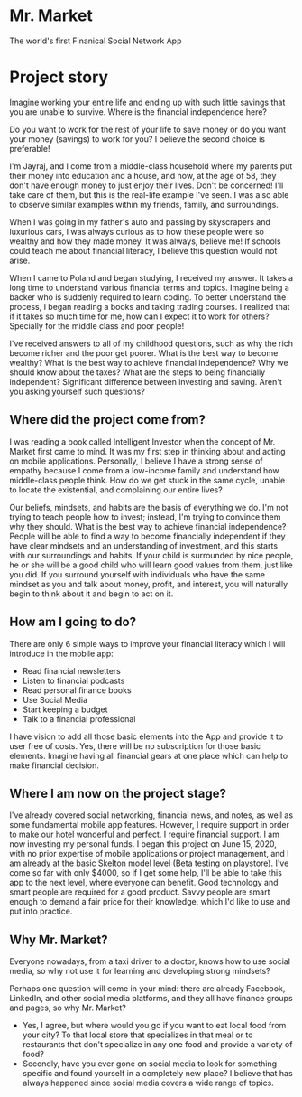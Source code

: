 # Mr. Market
The world's first Finanical Social Network App 

# Project story 

Imagine working your entire life and ending up with such little savings that you are unable to survive. Where is the financial independence here?

Do you want to work for the rest of your life to save money or do you want your money (savings) to work for you? I believe the second choice is preferable!

I'm Jayraj, and I come from a middle-class household where my parents put their money into education and a house, and now, at the age of 58, they don't have enough money to just enjoy their lives. Don't be concerned! I'll take care of them, but this is the real-life example I've seen. I was also able to observe similar examples within my friends, family, and surroundings.

When I was going in my father's auto and passing by skyscrapers and luxurious cars, I was always curious as to how these people were so wealthy and how they made money. It was always, believe me! If schools could teach me about financial literacy, I believe this question would not arise.

When I came to Poland and began studying, I received my answer. It takes a long time to understand various financial terms and topics. Imagine being a backer who is suddenly required to learn coding. To better understand the process, I began reading a books and taking trading courses. I realized that if it takes so much time for me, how can I expect it to work for others? Specially for the middle class and poor people! 

I've received answers to all of my childhood questions, such as why the rich become richer and the poor get poorer. What is the best way to become wealthy? What is the best way to achieve financial independence? Why we should know about the taxes?  What are the steps to being financially independent? Significant difference between investing and saving.
Aren't you asking yourself such questions?

## Where did the project come from? 
I was reading a book called Intelligent Investor when the concept of Mr. Market first came to mind. It was my first step in thinking about and acting on mobile applications.
Personally, I believe I have a strong sense of empathy because I come from a low-income family and understand how middle-class people think. How do we get stuck in the same cycle, unable to locate the existential, and complaining our entire lives?

Our beliefs, mindsets, and habits are the basis of everything we do. I'm not trying to teach people how to invest; instead, I'm trying to convince them why they should. What is the best way to achieve financial independence? People will be able to find a way to become financially independent if they have clear mindsets and an understanding of investment, and this starts with our surroundings and habits. If your child is surrounded by nice people, he or she will be a good child who will learn good values from them, just like you did. If you surround yourself with individuals who have the same mindset as you and talk about money, profit, and interest, you will naturally begin to think about it and begin to act on it.

## How am I going to do? 
There are only 6 simple ways to improve your financial literacy which I will introduce in the mobile app:
* Read financial newsletters
*	Listen to financial podcasts
*	Read personal finance books
*	Use Social Media
*	Start keeping a budget
*	Talk to a financial professional 

I have vision to add all those basic elements into the App and provide it to user free of costs. Yes, there will be no subscription for those basic elements. Imagine having all financial gears at one place which can help to make financial decision. 

## Where I am now on the project stage? 
I've already covered social networking, financial news, and notes, as well as some fundamental mobile app features. However, I require support in order to make our hotel wonderful and perfect. I require financial support. I am now investing my personal funds. I began this project on June 15, 2020, with no prior expertise of mobile applications or project management, and I am already at the basic Skelton model level (Beta testing on playstore). 
I've come so far with only $4000, so if I get some help, I'll be able to take this app to the next level, where everyone can benefit. 
Good technology and smart people are required for a good product. Savvy people are smart enough to demand a fair price for their knowledge, which I'd like to use and put into practice.

## Why Mr. Market? 
Everyone nowadays, from a taxi driver to a doctor, knows how to use social media, so why not use it for learning and developing strong mindsets?

Perhaps one question will come in your mind: there are already Facebook, LinkedIn, and other social media platforms, and they all have finance groups and pages, so why Mr. Market?
*	Yes, I agree, but where would you go if you want to eat local food from your city? To that local store that specializes in that meal or to restaurants that don't specialize in any one food and provide a variety of food?
*	Secondly, have you ever gone on social media to look for something specific and found yourself in a completely new place? I believe that has always happened since social media covers a wide range of topics.

